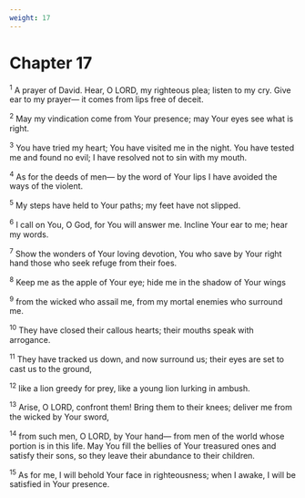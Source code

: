 ```yaml
---
weight: 17
---
```


# Chapter 17

<sup>1</sup> A prayer of David. Hear, O LORD, my righteous plea; listen to my cry. Give ear to my prayer— it comes from lips free of deceit. 

<sup>2</sup> May my vindication come from Your presence; may Your eyes see what is right. 

<sup>3</sup> You have tried my heart; You have visited me in the night. You have tested me and found no evil; I have resolved not to sin with my mouth. 

<sup>4</sup> As for the deeds of men— by the word of Your lips I have avoided the ways of the violent. 

<sup>5</sup> My steps have held to Your paths; my feet have not slipped. 

<sup>6</sup> I call on You, O God, for You will answer me. Incline Your ear to me; hear my words. 

<sup>7</sup> Show the wonders of Your loving devotion, You who save by Your right hand those who seek refuge from their foes. 

<sup>8</sup> Keep me as the apple of Your eye; hide me in the shadow of Your wings 

<sup>9</sup> from the wicked who assail me, from my mortal enemies who surround me. 

<sup>10</sup> They have closed their callous hearts; their mouths speak with arrogance. 

<sup>11</sup> They have tracked us down, and now surround us; their eyes are set to cast us to the ground, 

<sup>12</sup> like a lion greedy for prey, like a young lion lurking in ambush. 

<sup>13</sup> Arise, O LORD, confront them! Bring them to their knees; deliver me from the wicked by Your sword, 

<sup>14</sup> from such men, O LORD, by Your hand— from men of the world whose portion is in this life. May You fill the bellies of Your treasured ones and satisfy their sons, so they leave their abundance to their children. 

<sup>15</sup> As for me, I will behold Your face in righteousness; when I awake, I will be satisfied in Your presence. 


